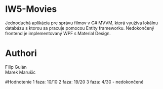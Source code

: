 # IW5-Movies
Jednoduchá aplikácia pre správu filmov v C# MVVM, ktorá využíva lokálnu databázu s ktorou sa pracuje pomocou Entity frameworku. Nedokončený frontend je implementovaný WPF s Material Design. 

# Authori
Filip Gulán  
Marek Marušic 

#Hodnotenie
1 faza: 10/10
2 faza: 19/20
3 faza: 4/30 - nedokončené
